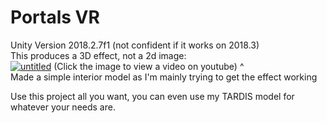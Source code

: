# Portals VR
Unity Version 2018.2.7f1 (not confident if it works on 2018.3)  
This produces a 3D effect, not a 2d image:  
[![untitled](https://user-images.githubusercontent.com/25214540/51452985-a19be780-1d02-11e9-95ed-95e2d3e7c874.png)](https://www.youtube.com/watch?v=_ueF0n2g-dY "Click to play on Youtube.com")
(Click the image to view a video on youtube) ^  
Made a simple interior model as I'm mainly trying to get the effect working  
  
    
Use this project all you want, you can even use my TARDIS model for whatever your needs are.  
